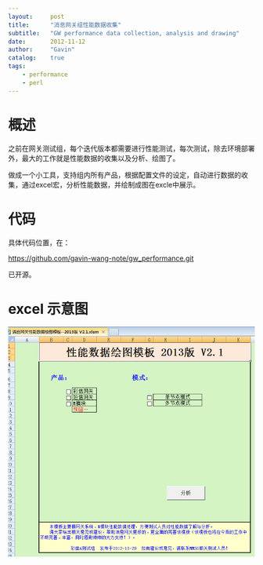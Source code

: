 ```yaml
---
layout:     post
title:      "消息网关组性能数据收集"
subtitle:   "GW performance data collection, analysis and drawing"
date:       2012-11-12
author:     "Gavin"
catalog:    true
tags:
    - performance
    - perl
---
```


# 概述

之前在网关测试组，每个迭代版本都需要进行性能测试，每次测试，除去环境部署外，最大的工作就是性能数据的收集以及分析、绘图了。

做成一个小工具，支持组内所有产品，根据配置文件的设定，自动进行数据的收集，通过excel宏，分析性能数据，并绘制成图在excle中展示。

# 代码

具体代码位置，在：

https://github.com/gavin-wang-note/gw_performance.git

已开源。


# excel 示意图

<img class="shadow" src="/img/in-post/excel_eg.png" width="1200">

